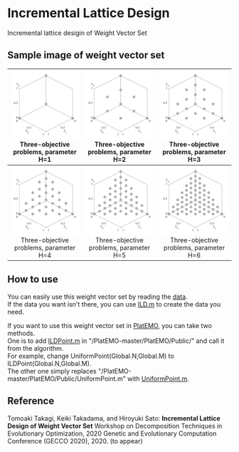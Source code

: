# Incremental Lattice Design
 Incremental lattice desigin  of Weight Vector Set

## Sample image of weight vector set
|![image](image/H1.svg)Three-objective problems, parameter H=1|![image](image/H2.svg)Three-objective problems, parameter H=2|![image](image/H3.svg)Three-objective  problems, parameter H=3
|:-:|:-:|:-:|
|![image](image/H4.svg)Three-objective problems, parameter H=4|![image](image/H5.svg)Three-objective problems, parameter H=5|![image](image/H6.svg)Three-objective problems, parameter H=6|

## How to use
You can easily use this weight vector set by reading the [data](data).  
If the data you want isn't there, you can use [ILD.m](ILD/ILD.m) to create the data you need.  

If you want to use this weight vector set in [PlatEMO](https://github.com/BIMK/PlatEMO/), you can take two methods.  
One is to add [ILDPoint.m](ILD/ILDPoint.m) in "/PlatEMO-master/PlatEMO/Public/" and call it from the algorithm.  
For example, change UniformPoint(Global.N,Global.M) to ILDPoint(Global.N,Global.M).  
The other one simply replaces "/PlatEMO-master/PlatEMO/Public/UniformPoint.m" with [UniformPoint.m](ILD/UniformPoint.m).

## Reference 
Tomoaki Takagi, Keiki Takadama, and Hiroyuki Sato: **Incremental Lattice Design of Weight Vector Set** Workshop on Decomposition Techniques in Evolutionary Optimization, 2020 Genetic and Evolutionary Computation Conference (GECCO 2020), 2020. (to appear)
